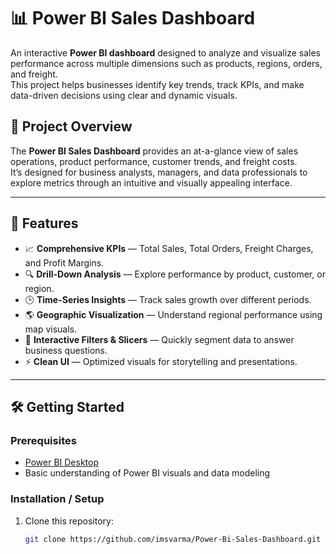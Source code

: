 # 📊 Power BI Sales Dashboard

An interactive **Power BI dashboard** designed to analyze and visualize sales performance across multiple dimensions such as products, regions, orders, and freight.  
This project helps businesses identify key trends, track KPIs, and make data-driven decisions using clear and dynamic visuals.


## 📘 Project Overview

The **Power BI Sales Dashboard** provides an at-a-glance view of sales operations, product performance, customer trends, and freight costs.  
It’s designed for business analysts, managers, and data professionals to explore metrics through an intuitive and visually appealing interface.

---

## 🚀 Features

- 📈 **Comprehensive KPIs** — Total Sales, Total Orders, Freight Charges, and Profit Margins.  
- 🔍 **Drill-Down Analysis** — Explore performance by product, customer, or region.  
- 🕒 **Time-Series Insights** — Track sales growth over different periods.  
- 🌎 **Geographic Visualization** — Understand regional performance using map visuals.  
- 🎯 **Interactive Filters & Slicers** — Quickly segment data to answer business questions.  
- ⚡ **Clean UI** — Optimized visuals for storytelling and presentations.

---

## 🛠️ Getting Started

### Prerequisites
- [Power BI Desktop](https://powerbi.microsoft.com/desktop/)
- Basic understanding of Power BI visuals and data modeling

### Installation / Setup
1. Clone this repository:
   ```bash
   git clone https://github.com/imsvarma/Power-Bi-Sales-Dashboard.git
